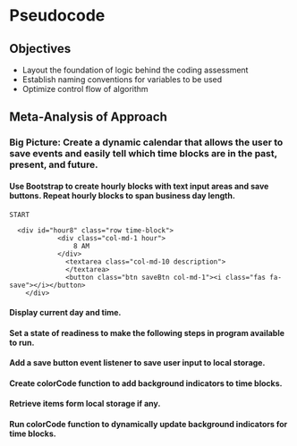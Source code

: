 # Pseudocode

## Objectives

- Layout the foundation of logic behind the coding assessment
- Establish naming conventions for variables to be used
- Optimize control flow of algorithm

## Meta-Analysis of Approach

### Big Picture: Create a dynamic calendar that allows the user to save events and easily tell which time blocks are in the past, present, and future. 

#### Use Bootstrap to create hourly blocks with text input areas and save buttons. Repeat hourly blocks to span business day length.
```
START

  <div id="hour8" class="row time-block">
            <div class="col-md-1 hour">
                8 AM
            </div>
              <textarea class="col-md-10 description">
              </textarea>
              <button class="btn saveBtn col-md-1"><i class="fas fa-save"></i></button>
    </div>
```

#### Display current day and time. 

#### Set a state of readiness to make the following steps in program available to run.

#### Add a save button event listener to save user input to local storage.

#### Create colorCode function to add background indicators to time blocks. 

#### Retrieve items form local storage if any.

#### Run colorCode function to dynamically update background indicators for time blocks. 

